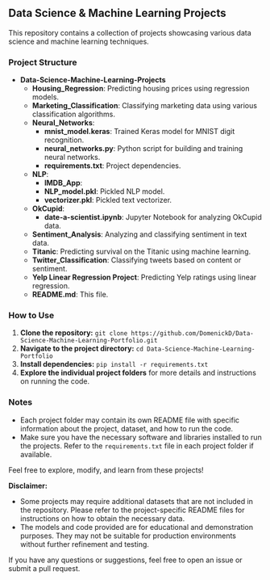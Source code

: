 ## Data Science & Machine Learning Projects

This repository contains a collection of projects showcasing various data science and machine learning techniques. 

### Project Structure

* **Data-Science-Machine-Learning-Projects**
    * **Housing_Regression**: Predicting housing prices using regression models.
    * **Marketing_Classification**: Classifying marketing data using various classification algorithms.
    * **Neural_Networks**:
        * **mnist_model.keras**: Trained Keras model for MNIST digit recognition.
        * **neural_networks.py**: Python script for building and training neural networks.
        * **requirements.txt**: Project dependencies.
    * **NLP**:
        * **IMDB_App**: 
        * **NLP_model.pkl**: Pickled NLP model.
        * **vectorizer.pkl**: Pickled text vectorizer.
    * **OkCupid**: 
        * **date-a-scientist.ipynb**: Jupyter Notebook for analyzing OkCupid data.
    * **Sentiment_Analysis**: Analyzing and classifying sentiment in text data.
    * **Titanic**: Predicting survival on the Titanic using machine learning.
    * **Twitter_Classification**: Classifying tweets based on content or sentiment.
    * **Yelp Linear Regression Project**: Predicting Yelp ratings using linear regression.
    * **README.md**: This file.

### How to Use

1. **Clone the repository:** `git clone https://github.com/DomenickD/Data-Science-Machine-Learning-Portfolio.git`
2. **Navigate to the project directory:** `cd Data-Science-Machine-Learning-Portfolio`
3. **Install dependencies:** `pip install -r requirements.txt` 
4. **Explore the individual project folders** for more details and instructions on running the code.

### Notes

* Each project folder may contain its own README file with specific information about the project, dataset, and how to run the code.
* Make sure you have the necessary software and libraries installed to run the projects. Refer to the `requirements.txt` file in each project folder if available.

Feel free to explore, modify, and learn from these projects!

**Disclaimer:** 

* Some projects may require additional datasets that are not included in the repository. Please refer to the project-specific README files for instructions on how to obtain the necessary data.
* The models and code provided are for educational and demonstration purposes. They may not be suitable for production environments without further refinement and testing.

If you have any questions or suggestions, feel free to open an issue or submit a pull request.

